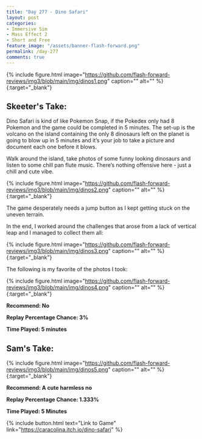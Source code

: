 ```yaml
---
title: "Day 277 - Dino Safari"
layout: post
categories:
- Immersive Sim
- Mass Effect 2
- Short and Free
feature_image: "/assets/banner-flash-forward.png"
permalink: /day-277
comments: true
---
```


{% include figure.html image="https://github.com/flash-forward-reviews/img3/blob/main/img/dinos1.png" caption="" alt="" %}{:target="_blank"}
 
## Skeeter's Take: 

Dino Safari is kind of like Pokemon Snap, if the Pokedex only had 8 Pokemon and the game could be completed in 5 minutes.
The set-up is the volcano on the island containing the only 8 dinosaurs left on the planet is going to blow up in 5 minutes and it’s your job to take a picture and document each one before it blows. 

Walk around the island, take photos of some funny looking dinosaurs and listen to some chill pan flute music. There’s nothing offensive here - just a chill and cute vibe.

{% include figure.html image="https://github.com/flash-forward-reviews/img3/blob/main/img/dinos2.png" caption="" alt="" %}{:target="_blank"}

The game desperately needs a jump button as I kept getting stuck on the uneven terrain. 

In the end, I worked around the challenges that arose from a lack of vertical leap and I managed to collect them all: 

{% include figure.html image="https://github.com/flash-forward-reviews/img3/blob/main/img/dinos3.png" caption="" alt="" %}{:target="_blank"}

The following is my favorite of the photos I took: 

{% include figure.html image="https://github.com/flash-forward-reviews/img3/blob/main/img/dinos4.png" caption="" alt="" %}{:target="_blank"}

**Recommend: No**

**Replay Percentage Chance: 3%**

**Time Played:  5 minutes**

## Sam's Take:

{% include figure.html image="https://github.com/flash-forward-reviews/img3/blob/main/img/dinos5.png" caption="" alt="" %}{:target="_blank"}

**Recommend: A cute harmless no**

**Replay Percentage Chance: 1.333%**

**Time Played: 5 Minutes**

{% include button.html text="Link to Game" link="https://caracolina.itch.io/dino-safari" %}
